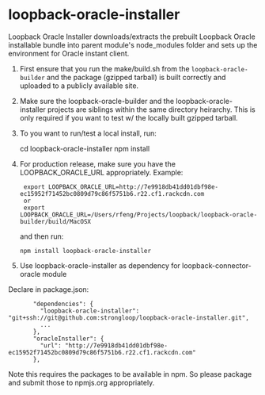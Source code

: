 loopback-oracle-installer
=========================

Loopback Oracle Installer downloads/extracts the prebuilt Loopback Oracle installable bundle into parent module's
node_modules folder and sets up the environment for Oracle instant client.

1. First ensure that you run the make/build.sh from the
   `loopback-oracle-builder` and the package (gzipped tarball) is
   built correctly and uploaded to a publicly available site.

2. Make sure the loopback-oracle-builder and the loopback-oracle-installer
   projects are siblings within the same directory heirarchy.
   This is only required if you want to test w/ the locally built
   gzipped tarball.

3. To you want to run/test a local install, run:

     cd loopback-oracle-installer
     npm install

4. For production release, make sure you have the LOOPBACK_ORACLE_URL appropriately.
   Example:

        export LOOPBACK_ORACLE_URL=http://7e9918db41dd01dbf98e-ec15952f71452bc0809d79c86f5751b6.r22.cf1.rackcdn.com
        or
        export LOOPBACK_ORACLE_URL=/Users/rfeng/Projects/loopback/loopback-oracle-builder/build/MacOSX


   and then run:

       npm install loopback-oracle-installer

5. Use loopback-oracle-installer as dependency for loopback-connector-oracle module

Declare in package.json:

           "dependencies": {
             "loopback-oracle-installer": "git+ssh://git@github.com:strongloop/loopback-oracle-installer.git",
             ...
           },
           "oracleInstaller": {
             "url": "http://7e9918db41dd01dbf98e-ec15952f71452bc0809d79c86f5751b6.r22.cf1.rackcdn.com"
           },


   Note this requires the packages to be available in npm. So please
   package and submit those to npmjs.org appropriately.

